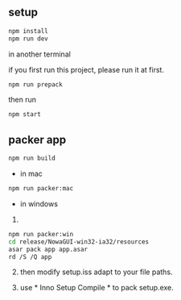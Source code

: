## setup

```bash
npm install
npm run dev

```

in another terminal

if you first run this project, please run it at first.
```bash
npm run prepack
```

then run

```bash
npm start

```

## packer app

```bash
npm run build

```

* in mac 

```bash
npm run packer:mac
```

* in windows

1. 
```bash
npm run packer:win
cd release/NowaGUI-win32-ia32/resources
asar pack app app.asar
rd /S /Q app
```

2. then modify setup.iss adapt to your file paths.

3. use * Inno Setup Compile * to pack setup.exe.



